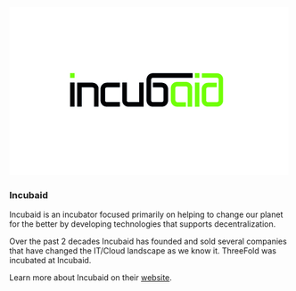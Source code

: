 ![incubaid logo](./img/incubaid_logo.jpg)


### Incubaid
 
Incubaid is an incubator focused primarily on helping to change our planet for the better by developing technologies that supports decentralization.

Over the past 2 decades Incubaid has founded and sold several companies that have changed the IT/Cloud landscape as we know it. ThreeFold was incubated at Incubaid.

Learn more about Incubaid on their [website](https://incubaid.com/).